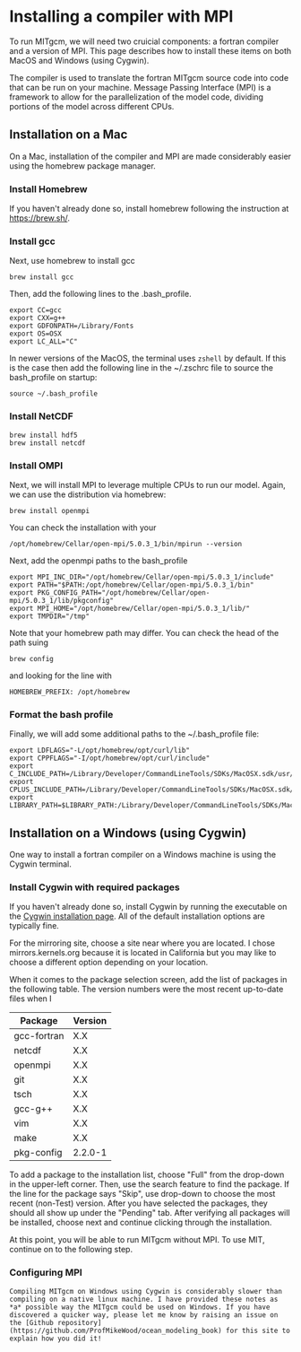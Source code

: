 # Installing a compiler with MPI

To run MITgcm, we will need two cruicial components: a fortran compiler and a version of MPI. This page describes how to install these items on both MacOS and Windows (using Cygwin).

The compiler is used to translate the fortran MITgcm source code into code that can be run on your machine. Message Passing Interface (MPI) is a framework to allow for the parallelization of the model code, dividing portions of the model across different CPUs.

## Installation on a Mac

On a Mac, installation of the compiler and MPI are made considerably easier using the homebrew package manager.

### Install Homebrew
If you haven't already done so, install homebrew following the instruction at https://brew.sh/.

### Install gcc
Next, use homebrew to install gcc
```
brew install gcc
```
Then, add the following lines to the .bash_profile. 
```
export CC=gcc
export CXX=g++ 
export GDFONPATH=/Library/Fonts
export OS=OSX
export LC_ALL="C"
```
In newer versions of the MacOS, the terminal uses `zshell` by default. If this is the case then add the following line in the ~/.zschrc file to source the bash_profile on startup:
```
source ~/.bash_profile
```

### Install NetCDF
```
brew install hdf5
brew install netcdf
```

### Install OMPI
Next, we will install MPI to leverage multiple CPUs to run our model. Again, we can use the distribution via homebrew:
```
brew install openmpi
```
You can check the installation with your 
```
/opt/homebrew/Cellar/open-mpi/5.0.3_1/bin/mpirun --version
```
Next, add the openmpi paths to the bash_profile
```
export MPI_INC_DIR="/opt/homebrew/Cellar/open-mpi/5.0.3_1/include"
export PATH="$PATH:/opt/homebrew/Cellar/open-mpi/5.0.3_1/bin"
export PKG_CONFIG_PATH="/opt/homebrew/Cellar/open-mpi/5.0.3_1/lib/pkgconfig"
export MPI_HOME="/opt/homebrew/Cellar/open-mpi/5.0.3_1/lib/"
export TMPDIR="/tmp"
```
Note that your homebrew path may differ. You can check the head of the path suing
```
brew config
```
and looking for the line with
```
HOMEBREW_PREFIX: /opt/homebrew
```

### Format the bash profile
Finally, we will add some additional paths to the ~/.bash_profile file:
```
export LDFLAGS="-L/opt/homebrew/opt/curl/lib"
export CPPFLAGS="-I/opt/homebrew/opt/curl/include"
export C_INCLUDE_PATH=/Library/Developer/CommandLineTools/SDKs/MacOSX.sdk/usr/include
export CPLUS_INCLUDE_PATH=/Library/Developer/CommandLineTools/SDKs/MacOSX.sdk/usr/include
export LIBRARY_PATH=$LIBRARY_PATH:/Library/Developer/CommandLineTools/SDKs/MacOSX.sdk/usr/lib
```


## Installation on a Windows (using Cygwin)
One way to install a fortran compiler on a Windows machine is using the Cygwin terminal. 

### Install Cygwin with required packages
If you haven't already done so, install Cygwin by running the executable on the [Cygwin installation page](https://www.cygwin.com/install.html). All of the default installation options are typically fine. 

For the mirroring site, choose a site near where you are located. I chose mirrors.kernels.org because it is located in California but you may like to choose a different option depending on your location.

When it comes to the package selection screen, add the list of packages in the following table. The version numbers were the most recent up-to-date files when I 

| Package | Version |
| ------- | ------- |
| gcc-fortran | X.X |
| netcdf | X.X |
| openmpi | X.X |
| git | X.X |
| tsch | X.X |
| gcc-g++ | X.X |
| vim | X.X |
| make | X.X |
| pkg-config | 2.2.0-1 |

To add a package to the installation list, choose "Full" from the drop-down in the upper-left corner. Then, use the search feature to find the package. If the line for the package says "Skip", use drop-down to choose the most recent (non-Test) version. After you have selected the packages, they should all show up under the "Pending" tab. After verifying all packages will be installed, choose next and continue clicking through the installation.

At this point, you will be able to run MITgcm without MPI. To use MIT, continue on to the following step.

### Configuring MPI


```{note}
Compiling MITgcm on Windows using Cygwin is considerably slower than compiling on a native linux machine. I have provided these notes as *a* possible way the MITgcm could be used on Windows. If you have discovered a quicker way, please let me know by raising an issue on the [Github repository](https://github.com/ProfMikeWood/ocean_modeling_book) for this site to explain how you did it!
```
